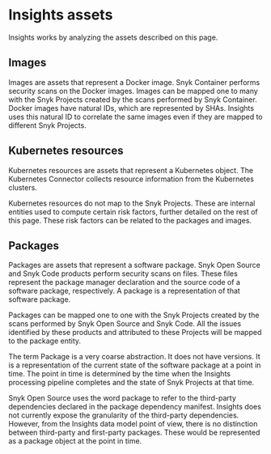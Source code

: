 # Insights assets

Insights works by analyzing the assets described on this page.

## Images

Images are assets that represent a Docker image. Snyk Container performs security scans on the Docker images. Images can be mapped one to many with the Snyk Projects created by the scans performed by Snyk Container. Docker images have natural IDs, which are represented by SHAs. Insights uses this natural ID to correlate the same images even if they are mapped to different Snyk Projects.

## Kubernetes resources

Kubernetes resources are assets that represent a Kubernetes object. The Kubernetes Connector collects resource information from the Kubernetes clusters.&#x20;

Kubernetes resources do not map to the Snyk Projects. These are internal entities used to compute certain risk factors, further detailed on the rest of this page. These risk factors can be related to the packages and images.

## Packages

Packages are assets that represent a software package. Snyk Open Source and Snyk Code products perform security scans on files. These files represent the package manager declaration and the source code of a software package, respectively. A package is a representation of that software package.

Packages can be mapped one to one with the Snyk Projects created by the scans performed by Snyk Open Source and Snyk Code. All the issues identified by these products and attributed to these Projects will be mapped to the package entity.&#x20;

The term Package is a very coarse abstraction. It does not have versions. It is a representation of the current state of the software package at a point in time. The point in time is determined by the time when the Insights processing pipeline completes and the state of Snyk Projects at that time.&#x20;

Snyk Open Source uses the word package to refer to the third-party dependencies declared in the package dependency manifest. Insights does not currently expose the granularity of the third-party dependencies. However, from the Insights data model point of view, there is no distinction between third-party and first-party packages. These would be represented as a package object at the point in time.
